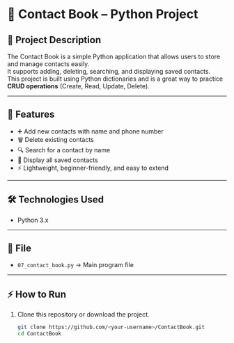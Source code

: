 # 📖 Contact Book – Python Project

## 📌 Project Description
The Contact Book is a simple Python application that allows users to store and manage contacts easily.  
It supports adding, deleting, searching, and displaying saved contacts.  
This project is built using Python dictionaries and is a great way to practice **CRUD operations** (Create, Read, Update, Delete).

---

## 🚀 Features
- ➕ Add new contacts with name and phone number  
- 🗑️ Delete existing contacts  
- 🔍 Search for a contact by name  
- 📂 Display all saved contacts  
- ⚡ Lightweight, beginner-friendly, and easy to extend  

---

## 🛠️ Technologies Used
- Python 3.x

---

## 📂 File
- `07_contact_book.py` → Main program file

---

## ⚡ How to Run
1. Clone this repository or download the project.
   ```bash
   git clone https://github.com/<your-username>/ContactBook.git
   cd ContactBook

